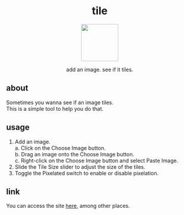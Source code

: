 <div align="center">
  <h1>tile</h1>
  <img src="https://github.com/Jordy3D/tile/blob/main/assets/favicon.png" height=100>
  <p>add an image. see if it tiles.</p>
</div>

## about

Sometimes you wanna see if an image tiles.  
This is a simple tool to help you do that.

## usage

1. Add an image.  
   a. Click on the Choose Image button.  
   b. Drag an image onto the Choose Image button.  
   c. Right-click on the Choose Image button and select Paste Image.
2. Slide the Tile Size slider to adjust the size of the tiles.
3. Toggle the Pixelated switch to enable or disable pixelation.

## link

You can access the site [here](https://jordy3d.github.io/tile/), among other places.